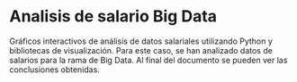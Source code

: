 # Analisis de salario Big Data
 Gráficos interactivos de análisis de datos salariales utilizando Python y bibliotecas de visualización. Para este caso, se han analizado datos de salarios para la rama de Big Data. Al final del documento se pueden ver las conclusiones obtenidas.
